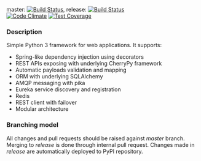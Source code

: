 master: [![Build Status](https://travis-ci.org/mkorman9/framepy.svg?branch=master)](https://travis-ci.org/mkorman9/framepy), 
release: [![Build Status](https://travis-ci.org/mkorman9/framepy.svg?branch=release)](https://travis-ci.org/mkorman9/framepy)    
[![Code Climate](https://codeclimate.com/github/mkorman9/framepy/badges/gpa.svg)](https://codeclimate.com/github/mkorman9/framepy)
[![Test Coverage](https://codeclimate.com/github/mkorman9/framepy/badges/coverage.svg)](https://codeclimate.com/github/mkorman9/framepy/coverage)

### Description
Simple Python 3 framework for web applications. It supports:
* Spring-like dependency injection using decorators
* REST APIs exposing with underlying CherryPy framework
* Automatic payloads validation and mapping
* ORM with underlying SQLAlchemy
* AMQP messaging with pika
* Eureka service discovery and registration
* Redis
* REST client with failover
* Modular architecture

### Branching model
All changes and pull requests should be raised against *master* branch. Merging to *release* is done through internal pull request. Changes made in *release* are automatically deployed to PyPI repository.

